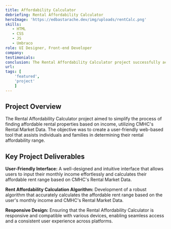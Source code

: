 ```yaml
---
title: Affordability Calculator
debriefing: Rental Affordability Calculator
heroImage: 'https://edbastarache.dev/img/uploads/rentCalc.png'
skills:
   - HTML
   - CSS
   - JS
   - Umbraco
role: UI Designer, Front-end Developer
company: 
testimonials:
conclusion: The Rental Affordability Calculator project successfully achieved its objectives by providing a user-friendly tool that simplifies the process of determining rental affordability. The intuitive interface, accurate rent affordability calculation algorithm, and responsive design contribute to facilitating informed decision-making about housing options.
url:
tags: [
	'featured',
	'project'
	]
---
```


## Project Overview
The Rental Affordability Calculator project aimed to simplify the process of finding affordable rental properties based on income, utilizing CMHC's Rental Market Data. The objective was to create a user-friendly web-based tool that assists individuals and families in determining their rental affordability range.

## Key Project Deliverables
**User-Friendly Interface:** A well-designed and intuitive interface that allows users to input their monthly income effortlessly and calculates their affordable rent range based on CMHC's Rental Market Data.

**Rent Affordability Calculation Algorithm:** Development of a robust algorithm that accurately calculates the affordable rent range based on the user's monthly income and CMHC's Rental Market Data.

**Responsive Design:** Ensuring that the Rental Affordability Calculator is responsive and compatible with various devices, enabling seamless access and a consistent user experience across platforms.



